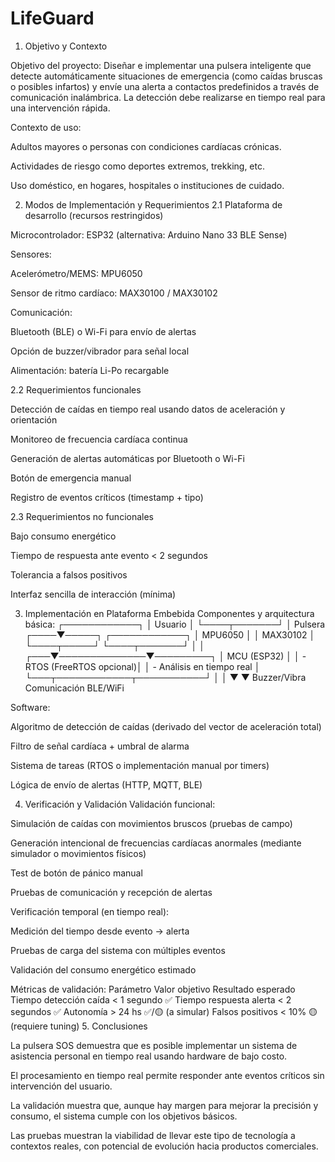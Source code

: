 # LifeGuard

1. Objetivo y Contexto

Objetivo del proyecto:
Diseñar e implementar una pulsera inteligente que detecte automáticamente situaciones de emergencia (como caídas bruscas o posibles infartos) y envíe una alerta a contactos predefinidos a través de comunicación inalámbrica. La detección debe realizarse en tiempo real para una intervención rápida.

Contexto de uso:

Adultos mayores o personas con condiciones cardíacas crónicas.

Actividades de riesgo como deportes extremos, trekking, etc.

Uso doméstico, en hogares, hospitales o instituciones de cuidado.

2. Modos de Implementación y Requerimientos
2.1 Plataforma de desarrollo (recursos restringidos)

Microcontrolador: ESP32 (alternativa: Arduino Nano 33 BLE Sense)

Sensores:

Acelerómetro/MEMS: MPU6050

Sensor de ritmo cardíaco: MAX30100 / MAX30102

Comunicación:

Bluetooth (BLE) o Wi-Fi para envío de alertas

Opción de buzzer/vibrador para señal local

Alimentación: batería Li-Po recargable

2.2 Requerimientos funcionales

Detección de caídas en tiempo real usando datos de aceleración y orientación

Monitoreo de frecuencia cardíaca continua

Generación de alertas automáticas por Bluetooth o Wi-Fi

Botón de emergencia manual

Registro de eventos críticos (timestamp + tipo)

2.3 Requerimientos no funcionales

Bajo consumo energético

Tiempo de respuesta ante evento < 2 segundos

Tolerancia a falsos positivos

Interfaz sencilla de interacción (mínima)

3. Implementación en Plataforma Embebida
Componentes y arquitectura básica:
┌────────────┐
│  Usuario   │
└────┬───────┘
     │ Pulsera
┌────▼─────┐   ┌────────────┐
│ MPU6050  │   │ MAX30102   │
└────┬─────┘   └────┬───────┘
     │              │
 ┌───▼──────────────▼─────────┐
 │        MCU (ESP32)         │
 │  - RTOS (FreeRTOS opcional)│
 │  - Análisis en tiempo real │
 └───┬────────────┬───────────┘
     │            │
     ▼            ▼
 Buzzer/Vibra  Comunicación BLE/WiFi

Software:

Algoritmo de detección de caídas (derivado del vector de aceleración total)

Filtro de señal cardíaca + umbral de alarma

Sistema de tareas (RTOS o implementación manual por timers)

Lógica de envío de alertas (HTTP, MQTT, BLE)

4. Verificación y Validación
Validación funcional:

Simulación de caídas con movimientos bruscos (pruebas de campo)

Generación intencional de frecuencias cardíacas anormales (mediante simulador o movimientos físicos)

Test de botón de pánico manual

Pruebas de comunicación y recepción de alertas

Verificación temporal (en tiempo real):

Medición del tiempo desde evento → alerta

Pruebas de carga del sistema con múltiples eventos

Validación del consumo energético estimado

Métricas de validación:
Parámetro	Valor objetivo	Resultado esperado
Tiempo detección caída	< 1 segundo	✅
Tiempo respuesta alerta	< 2 segundos	✅
Autonomía	> 24 hs	✅/🟡 (a simular)
Falsos positivos	< 10%	🟡 (requiere tuning)
5. Conclusiones

La pulsera SOS demuestra que es posible implementar un sistema de asistencia personal en tiempo real usando hardware de bajo costo.

El procesamiento en tiempo real permite responder ante eventos críticos sin intervención del usuario.

La validación muestra que, aunque hay margen para mejorar la precisión y consumo, el sistema cumple con los objetivos básicos.

Las pruebas muestran la viabilidad de llevar este tipo de tecnología a contextos reales, con potencial de evolución hacia productos comerciales.
